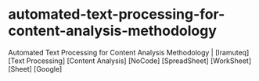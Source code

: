 # automated-text-processing-for-content-analysis-methodology
Automated Text Processing for Content Analysis Methodology | [Iramuteq] [Text Processing] [Content Analysis] [NoCode] [SpreadSheet] [WorkSheet] [Sheet] [Google]
